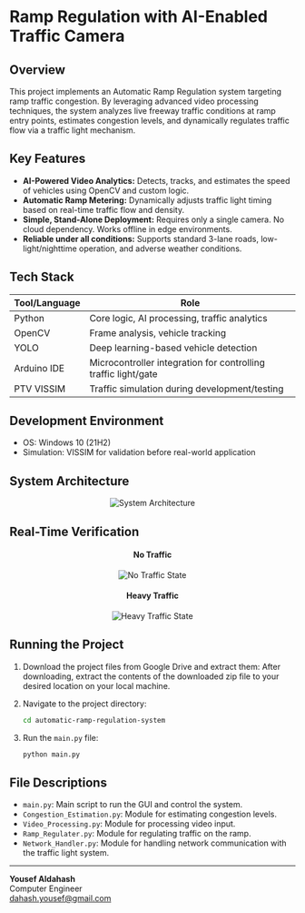 # Ramp Regulation with AI-Enabled Traffic Camera


## Overview

This project implements an Automatic Ramp Regulation system targeting ramp traffic congestion. By leveraging advanced video processing techniques, the system analyzes live freeway traffic conditions at ramp entry points, estimates congestion levels, and dynamically regulates traffic flow via a traffic light mechanism.

## Key Features

- **AI-Powered Video Analytics:** Detects, tracks, and estimates the speed of vehicles using OpenCV and custom logic.
- **Automatic Ramp Metering:** Dynamically adjusts traffic light timing based on real-time traffic flow and density.
- **Simple, Stand-Alone Deployment:** Requires only a single camera. No cloud dependency. Works offline in edge environments.
- **Reliable under all conditions:** Supports standard 3-lane roads, low-light/nighttime operation, and adverse weather conditions.

## Tech Stack

| Tool/Language | Role |
|---------------|------|
| Python        | Core logic, AI processing, traffic analytics |
| OpenCV        | Frame analysis, vehicle tracking |
| YOLO          | Deep learning-based vehicle detection |
| Arduino IDE   | Microcontroller integration for controlling traffic light/gate |
| PTV VISSIM    | Traffic simulation during development/testing |

## Development Environment

- OS: Windows 10 (21H2)
- Simulation: VISSIM for validation before real-world application

## System Architecture

<div align="center">
  <img src="https://i.imgur.com/CsnjOjn.png" alt="System Architecture" />
</div>

## Real-Time Verification
<div align="center">

#### No Traffic

  <img src="https://i.imgur.com/a1s4M1I.png" alt="No Traffic State" />
</div>
<div align="center">

#### Heavy Traffic

  <img src="https://i.imgur.com/DGg9FNW.png" alt="Heavy Traffic State" />
</div>

## Running the Project

1. Download the project files from Google Drive and extract them:
   After downloading, extract the contents of the downloaded zip file to your desired location on your local machine.

2. Navigate to the project directory:

   ```bash
   cd automatic-ramp-regulation-system
   ```

3. Run the `main.py` file:

   ```bash
   python main.py
   ```

## File Descriptions

- `main.py`: Main script to run the GUI and control the system.
- `Congestion_Estimation.py`: Module for estimating congestion levels.
- `Video_Processing.py`: Module for processing video input.
- `Ramp_Regulater.py`: Module for regulating traffic on the ramp.
- `Network_Handler.py`: Module for handling network communication with the traffic light system.
---

**Yousef Aldahash**  
Computer Engineer  
[dahash.yousef@gmail.com](mailto:dahash.yousef@gmail.com)
